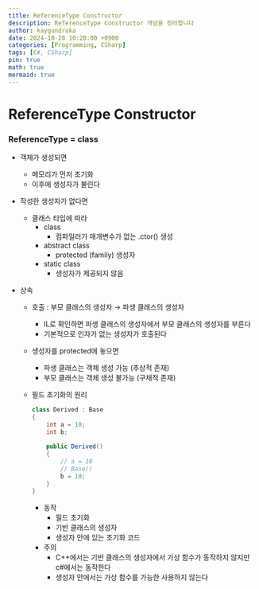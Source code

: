 ```yaml
---
title: ReferenceType Constructor
description: ReferenceType Constructor 개념을 정리합니다
author: kaygundraka
date: 2024-10-28 10:28:00 +0900
categories: [Programming, CSharp]
tags: [C#, CSharp]
pin: true
math: true
mermaid: true
---
```


# ReferenceType Constructor

### ReferenceType = class

- 객체가 생성되면
  - 메모리가 먼저 초기화
  - 이후에 생성자가 불린다

- 작성한 생성자가 없다면
    - 클래스 타입에 따라
        - class
            - 컴파일러가 매개변수가 없는 .ctor() 생성
        - abstract class
            - protected (family) 생성자
        - static class
            - 생성자가 제공되지 않음
- 상속
    - 호출 : 부모 클래스의 생성자 → 파생 클래스의 생성자
        - IL로 확인하면 파생 클래스의 생성자에서 부모 클래스의 생성자를 부른다
        - 기본적으로 인자가 없는 생성자가 호출된다
    - 생성자를 protected에 놓으면
        - 파생 클래스는 객체 생성 가능 (추상적 존재)
        - 부모 클래스는 객체 생성 불가능 (구채적 존재)
    - 필드 초기화의 원리
        
        ```csharp
        class Derived : Base
        {
        	int a = 10;
        	int b;
        	
        	public Derived()
        	{
        		// a = 10
        		// Base()
        		b = 10;
        	}
        } 
        ```
        
        - 동작
            - 필드 초기화
            - 기반 클래스의 생성자
            - 생성자 안에 있는 초기화 코드
        - 주의
            - C++에서는 기반 클래스의 생성자에서 가상 함수가 동작하지 않지만 c#에서는 동작한다
            - 생성자 안에서는 가상 함수를 가능한 사용하지 않는다